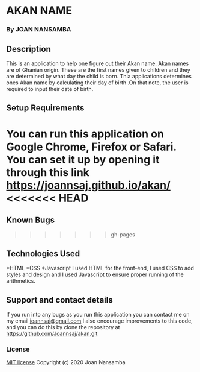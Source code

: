 # AKAN NAME
### By JOAN NANSAMBA
## Description
This is an application to help one figure out their Akan name. Akan names are of Ghanian origin. These are the first names given to children and they are determined by what day the child is born. Thia applications determines ones Akan name by calculating their day of birth .On that note, the user is required to input their date of birth.
## Setup Requirements
You can run this application on Google Chrome, Firefox or Safari.
You can set it up by opening it through this link  https://joannsaj.github.io/akan/
<<<<<<< HEAD
=======
## Known Bugs

>>>>>>> gh-pages
## Technologies Used
*HTML
*CSS
*Javascript
I used HTML for the front-end, I used CSS to add styles and design and I used Javascript to ensure proper running of the arithmetics.
## Support and contact details
If you run into any bugs as you run this application you can contact me on my email joannsaj@gmail.com
I also encourage improvements to this code, and you can do this by clone the repository at https://github.com/Joannsaj/akan.git
### License
[MIT license](LICENSE)
Copyright (c) 2020 Joan Nansamba